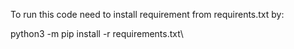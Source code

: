 To run this code need to install requirement from requirents.txt by:

python3 -m pip install -r requirements.txt\
